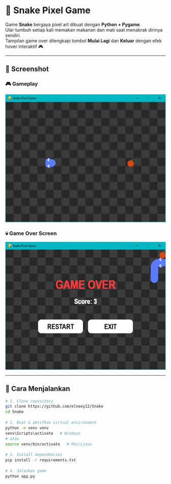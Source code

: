 # 🐍 Snake Pixel Game

Game **Snake** bergaya pixel art dibuat dengan **Python + Pygame**.  
Ular tumbuh setiap kali memakan makanan dan mati saat menabrak dirinya sendiri.  
Tampilan game over dilengkapi tombol **Mulai Lagi** dan **Keluar** dengan efek hover interaktif 🎮

---

## 📸 Screenshot

### 🎮 Gameplay
<p align="center">
  <img src="screenshot_gameplay.jpg" width="600" alt="Gameplay Screenshot">
</p>

### 💀 Game Over Screen
<p align="center">
  <img src="screenshot_gameover.jpg" width="600" alt="Game Over Screenshot">
</p>

---

## 🚀 Cara Menjalankan

```bash
# 1. Clone repository
git clone https://github.com/elnaxy12/Snake
cd Snake

# 2. Buat & aktifkan virtual environment
python -m venv venv
venv\Scripts\activate   # Windows
# atau
source venv/bin/activate   # Mac/Linux

# 3. Install dependencies
pip install -r requirements.txt

# 4. Jalankan game
python app.py
